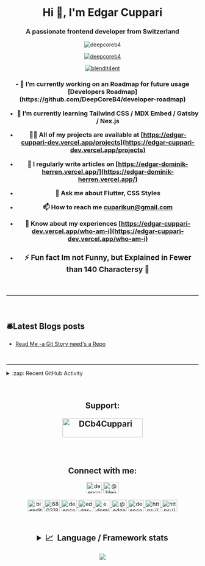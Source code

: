 <h1 align="center">Hi 👋, I'm Edgar Cuppari</h1>
<h3 align="center">A passionate frontend developer from Switzerland</h3>

<p align="center"> <img
        src="https://komarev.com/ghpvc/?username=deepcoreb4&label=Profile%20views&color=89bc1a&style=plastic"
        alt="deepcoreb4"/></p>

<p align="center"> <a href="https://github.com/ryo-ma/github-profile-trophy"><img
            src="https://github-profile-trophy.vercel.app/?username=deepcoreb4"
            alt="deepcoreb4"/></a></p>

<p align="center"> <a href="https://twitter.com/blendit4ent" target="blank"><img
            src="https://img.shields.io/twitter/follow/blendit4ent?logo=twitter&style=for-the-badge"
            alt="blendit4ent"/></a></p>
<h3 align="center">
- 🔭 I’m currently working on an Roadmap for future usage [Developers Roadmap](https://github.com/DeepCoreB4/developer-roadmap)

- 🌱 I’m currently learning **Tailwind CSS / MDX Embed / Gatsby / Nex.js**

- 👨‍💻 All of my projects are available at
  [https://edgar-cuppari-dev.vercel.app/projects](https://edgar-cuppari-dev.vercel.app/projects)

- 📝 I regularly write articles on [https://edgar-dominik-herren.vercel.app/](https://edgar-dominik-herren.vercel.app/)

- 💬 Ask me about **Flutter, CSS Styles**

- 📫 How to reach me **cuparikun@gmail.com**

- 📄 Know about my experiences
  [https://edgar-cuppari-dev.vercel.app/who-am-i](https://edgar-cuppari-dev.vercel.app/who-am-i)

- ### ⚡ Fun fact **Im not Funny, but Explained in Fewer than 140 Charactersy 🤪**

  </center>

    <br>

---

<br>

## 🛎️Latest Blogs posts

<!-- BLOG-POST-LIST:START -->

- [Read Me -a Git Story need&#39;s a Repo](https://dev.to/blendit4ent/read-me-a-git-story-needs-a-repo-4odo)

<!-- BLOG-POST-LIST:END -->

<br>

---

<details>

  <summary>:zap: Recent GitHub Activity</summary>
<!--START_SECTION:activity-->

<!--END_SECTION:activity-->

<br>

</details>
<br
>
<br
>

<h2 align="center">Support:

<p><a href="https://www.buymeacoffee.com/DCb4Cuppari"> <img align="center" src="https://cdn.buymeacoffee.com/buttons/v2/default-yellow.png" height="50" width="210" alt="DCb4Cuppari" /></a></p>
<br>
<h2 align="center">Connect with me:</h3>

<p align="center">
  <a href="https://codepen.io/deepcoreb4" target="blank">
    <img
      align="center"
      src="https://raw.githubusercontent.com/rahuldkjain/github-profile-readme-generator/master/src/images/icons/Social/codepen.svg"
      alt="deepcoreb4"
      height="30"
      width="40"
    />
  </a>
  <a href="https://dev.to/@blendit4ent" target="blank">
    <img
      align="center"
      src="https://raw.githubusercontent.com/rahuldkjain/github-profile-readme-generator/master/src/images/icons/Social/devto.svg"
      alt="@blendit4ent"
      height="30"
      width="40"
    />
  </a><br><br>
  <a href="https://twitter.com/blendit4ent" target="blank">
    <img
      align="center"
      src="https://raw.githubusercontent.com/rahuldkjain/github-profile-readme-generator/master/src/images/icons/Social/twitter.svg"
      alt="blendit4ent"
      height="30"
      width="40"
    />
  </a>
  <a href="https://stackoverflow.com/users/6802188" target="blank">
    <img
      align="center"
      src="https://raw.githubusercontent.com/rahuldkjain/github-profile-readme-generator/master/src/images/icons/Social/stack-overflow.svg"
      alt="6802188"
      height="30"
      width="40"
    />
  </a>
  <a href="https://codesandbox.com/deepcoreb4" target="blank">
    <img
      align="center"
      src="https://raw.githubusercontent.com/rahuldkjain/github-profile-readme-generator/master/src/images/icons/Social/codesandbox.svg"
      alt="deepcoreb4"
      height="30"
      width="40"
    />
  </a>
  <a href="https://instagram.com/edgar-cuppari" target="blank">
    <img
      align="center"
      src="https://raw.githubusercontent.com/rahuldkjain/github-profile-readme-generator/master/src/images/icons/Social/instagram.svg"
      alt="edgar-cuppari"
      height="30"
      width="40"
    />
  </a>
  <a href="https://www.behance.net/e.dominik herren" target="blank">
    <img
      align="center"
      src="https://raw.githubusercontent.com/rahuldkjain/github-profile-readme-generator/master/src/images/icons/Social/behance.svg"
      alt="e.dominik herren"
      height="30"
      width="40"
    />
  </a>
  <a href="https://medium.com/@edgar-dominik-herren" target="blank">
    <img
      align="center"
      src="https://raw.githubusercontent.com/rahuldkjain/github-profile-readme-generator/master/src/images/icons/Social/medium.svg"
      alt="@edgar-dominik-herren"
      height="30"
      width="40"
    />
  </a>
  <a href="https://www.youtube.com/c/deepcore" target="blank">
    <img
      align="center"
      src="https://raw.githubusercontent.com/rahuldkjain/github-profile-readme-generator/master/src/images/icons/Social/youtube.svg"
      alt="deepcore"
      height="30"
      width="40"
    />
  </a>
  <a href="https://discord.gg/https://discord.gg/GR78mF6Q" target="blank">
    <img
      align="center"
      src="https://raw.githubusercontent.com/rahuldkjain/github-profile-readme-generator/master/src/images/icons/Social/discord.svg"
      alt="https://discord.gg/GR78mF6Q"
      height="30"
      width="40"
    />
  </a>
  <a href="/https://edgar-dominik-herren.vercel.app.com" target="blank">
    <img
      align="center"
      src="https://raw.githubusercontent.com/rahuldkjain/github-profile-readme-generator/master/src/images/icons/Social/rss.svg"
      alt="https://edgar-dominik-herren.vercel.app.com"
      height="30"
      width="40"
    />
  </a>
</p>

<h2 align="center"></br>

<details>
  <summary><b>📈&nbsp;&nbsp;Language&nbsp;/&nbsp;Framework stats</b></summary>
  <br/>

![deepcorb4](https://github-readme-mod.vercel.app/api?username=deepcoreb4&show_icons=true&theme=monokai)

[![dashboard](https://wakatime.com/badge/user/956ac3ec-0172-42a0-a5e6-84b32edaf94e.svg)](https://wakatime.com/dashboard)
[![portfolio](https://wakatime.com/badge/github/DeepCoreB4/zslabs-next.svg)](https://wakatime.com/badge/github/DeepCoreB4/zslabs-next)

  <a href='https://profile.codersrank.io/user/deepcoreb4/'>
  <img src='https://cr-skills-chart-widget.azurewebsites.net/api/api?username=deepcoreb4&padding=30&skills=angular,batchfile,c,C%23,coffeescript,dart,go,html,json,java,javascript,less,mysql,php,pandas,perl,python,reactjs,scss,shell,svelte,swift,typescript,vue'>
  </a>

</details>

<img
  src="https://cr-ss-service.azurewebsites.net/api/ScreenShot?widget=activity&username=deepcoreb4&labels=true"
/>
